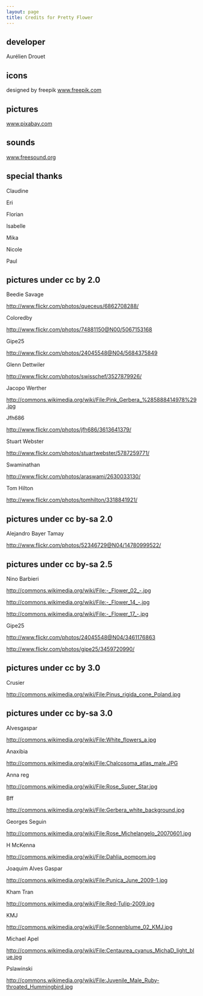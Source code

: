 ```yaml
---
layout: page
title: Credits for Pretty Flower
---
```


## developer
Aurélien Drouet

## icons
designed by freepik
www.freepik.com

## pictures
www.pixabay.com

## sounds
www.freesound.org

## special thanks
Claudine

Eri

Florian

Isabelle

Mika

Nicole

Paul

## pictures under cc by 2.0

Beedie Savage

http://www.flickr.com/photos/queceus/6862708288/

Coloredby

http://www.flickr.com/photos/74881150@N00/5067153168

Gipe25

http://www.flickr.com/photos/24045548@N04/5684375849

Glenn Dettwiler

http://www.flickr.com/photos/swisschef/3527879926/

Jacopo Werther

http://commons.wikimedia.org/wiki/File:Pink_Gerbera_%285888414978%29.jpg

Jfh686

http://www.flickr.com/photos/jfh686/3613641379/

Stuart Webster

http://www.flickr.com/photos/stuartwebster/5787259771/

Swaminathan

http://www.flickr.com/photos/araswami/2630033130/

Tom Hilton

http://www.flickr.com/photos/tomhilton/3318841921/

## pictures under cc by-sa 2.0

Alejandro Bayer Tamay

http://www.flickr.com/photos/52346729@N04/14780999522/

## pictures under cc by-sa 2.5

Nino Barbieri

http://commons.wikimedia.org/wiki/File:-_Flower_02_-.jpg

http://commons.wikimedia.org/wiki/File:-_Flower_14_-.jpg

http://commons.wikimedia.org/wiki/File:-_Flower_17_-.jpg

Gipe25

http://www.flickr.com/photos/24045548@N04/3461176863

http://www.flickr.com/photos/gipe25/3459720990/

## pictures under cc by 3.0

Crusier

http://commons.wikimedia.org/wiki/File:Pinus_rigida_cone_Poland.jpg

## pictures under cc by-sa 3.0

Alvesgaspar

http://commons.wikimedia.org/wiki/File:White_flowers_a.jpg

Anaxibia

http://commons.wikimedia.org/wiki/File:Chalcosoma_atlas_male.JPG

Anna reg

http://commons.wikimedia.org/wiki/File:Rose_Super_Star.jpg

Bff

http://commons.wikimedia.org/wiki/File:Gerbera_white_background.jpg

Georges Seguin

http://commons.wikimedia.org/wiki/File:Rose_Michelangelo_20070601.jpg

H McKenna

http://commons.wikimedia.org/wiki/File:Dahlia_pompom.jpg

Joaquim Alves Gaspar

http://commons.wikimedia.org/wiki/File:Punica_June_2009-1.jpg

Kham Tran

http://commons.wikimedia.org/wiki/File:Red-Tulip-2009.jpg

KMJ

http://commons.wikimedia.org/wiki/File:Sonnenblume_02_KMJ.jpg

Michael Apel

http://commons.wikimedia.org/wiki/File:Centaurea_cyanus_MichaD_light_blue.jpg

Pslawinski

http://commons.wikimedia.org/wiki/File:Juvenile_Male_Ruby-throated_Hummingbird.jpg